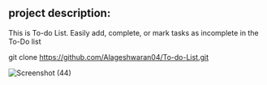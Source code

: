 <h2>project description:</h2>
           This is To-do List. Easily add, complete, or mark tasks as incomplete in the To-Do list

git clone https://github.com/Alageshwaran04/To-do-List.git


![Screenshot (44)](https://github.com/Alageshwaran04/To-do-List/assets/134389764/04f4109b-59a8-49d0-80f3-d7fde7d59525)
